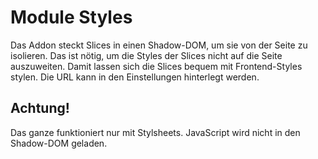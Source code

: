# Module Styles

Das Addon steckt Slices in einen Shadow-DOM, um sie von der Seite zu isolieren. 
Das ist nötig, um die Styles der Slices nicht auf die Seite auszuweiten.
Damit lassen sich die Slices bequem mit Frontend-Styles stylen.
Die URL kann in den Einstellungen hinterlegt werden.

## Achtung!

Das ganze funktioniert nur mit Stylsheets. JavaScript wird nicht in den Shadow-DOM geladen.